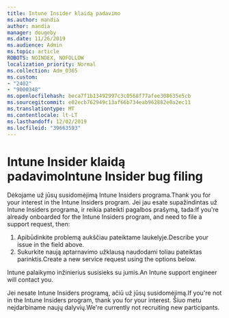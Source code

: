 ```yaml
---
title: Intune Insider klaidą padavimo
ms.author: mandia
author: mandia
manager: dougeby
ms.date: 11/26/2019
ms.audience: Admin
ms.topic: article
ROBOTS: NOINDEX, NOFOLLOW
localization_priority: Normal
ms.collection: Adm_O365
ms.custom:
- "2402"
- "9000348"
ms.openlocfilehash: beca7f1b13492997c3c0568f77afee308635e5cb
ms.sourcegitcommit: e02ecb762949c13af66b734eab962882e0a2ec11
ms.translationtype: MT
ms.contentlocale: lt-LT
ms.lasthandoff: 12/02/2019
ms.locfileid: "39663593"
---
```

# <a name="intune-insider-bug-filing"></a><span data-ttu-id="3aec5-102">Intune Insider klaidą padavimo</span><span class="sxs-lookup"><span data-stu-id="3aec5-102">Intune Insider bug filing</span></span>

<span data-ttu-id="3aec5-103">Dėkojame už jūsų susidomėjimą Intune Insiders programa.</span><span class="sxs-lookup"><span data-stu-id="3aec5-103">Thank you for your interest in the Intune Insiders program.</span></span> <span data-ttu-id="3aec5-104">Jei jau esate supažindintas už Intune Insiders programa, ir reikia pateikti pagalbos prašymą, tada:</span><span class="sxs-lookup"><span data-stu-id="3aec5-104">If you're already onboarded for the Intune Insiders program, and need to file a support request, then:</span></span>

1. <span data-ttu-id="3aec5-105">Apibūdinkite problemą aukščiau pateiktame laukelyje.</span><span class="sxs-lookup"><span data-stu-id="3aec5-105">Describe your issue in the field above.</span></span>
2. <span data-ttu-id="3aec5-106">Sukurkite naują aptarnavimo užklausą naudodami toliau pateiktas parinktis.</span><span class="sxs-lookup"><span data-stu-id="3aec5-106">Create a new service request using the options below.</span></span>

<span data-ttu-id="3aec5-107">Intune palaikymo inžinierius susisieks su jumis.</span><span class="sxs-lookup"><span data-stu-id="3aec5-107">An Intune support engineer will contact you.</span></span>

<span data-ttu-id="3aec5-108">Jei nesate Intune Insiders programą, ačiū už jūsų susidomėjimą.</span><span class="sxs-lookup"><span data-stu-id="3aec5-108">If you're not in the Intune Insiders program, thank you for your interest.</span></span> <span data-ttu-id="3aec5-109">Šiuo metu neįdarbiname naujų dalyvių.</span><span class="sxs-lookup"><span data-stu-id="3aec5-109">We're currently not recruiting new participants.</span></span>

